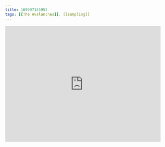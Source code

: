 ```yaml
---
title: 169997185955
tags: [[The Avalanches]], [[sampling]]
---
```

<iframe allow="accelerometer; autoplay; clipboard-write; encrypted-media; gyroscope; picture-in-picture" allowfullscreen="" frameborder="0" height="375" id="youtube_iframe" src="https://www.youtube.com/embed/U8BWBn26bX0?feature=oembed&amp;enablejsapi=1&amp;origin=https://safe.txmblr.com&amp;wmode=opaque" width="500"></iframe>